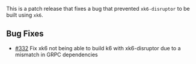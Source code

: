 This is a patch release that fixes a bug that prevented `xk6-disruptor` to be built using `xk6`.

## Bug Fixes
- [#332](https://github.com/grafana/xk6-disruptor/pull/332) Fix xk6 not being able to build k6 with xk6-disruptor due to a mismatch in GRPC dependencies
